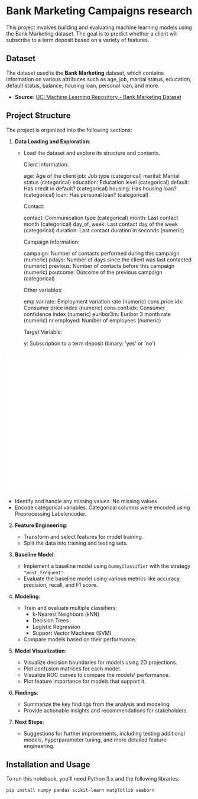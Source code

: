 ﻿
# Bank Marketing Campaigns research

This project involves building and evaluating machine learning models using the Bank Marketing dataset. The goal is to predict whether a client will subscribe to a term deposit based on a variety of features.

## Dataset

The dataset used is the **Bank Marketing** dataset, which contains information on various attributes such as age, job, marital status, education, default status, balance, housing loan, personal loan, and more.

- **Source**: [UCI Machine Learning Repository - Bank Marketing Dataset](https://archive.ics.uci.edu/ml/datasets/Bank+Marketing)

## Project Structure

The project is organized into the following sections:

1. **Data Loading and Exploration**:
    - Load the dataset and explore its structure and contents.
      
  		Client Information:
   
		age: Age of the client
		job: Job type (categorical)
		marital: Marital status (categorical)
		education: Education level (categorical)
		default: Has credit in default? (categorical)
		housing: Has housing loan? (categorical)
		loan: Has personal loan? (categorical)
	
 		Contact:

		contact: Communication type (categorical)
		month: Last contact month (categorical)
		day_of_week: Last contact day of the week (categorical)
		duration: Last contact duration in seconds (numeric)
	
 		Campaign Information:

		campaign: Number of contacts performed during this campaign (numeric)
		pdays: Number of days since the client was last contacted (numeric)
		previous: Number of contacts before this campaign (numeric)
		poutcome: Outcome of the previous campaign (categorical)

		Other variables:

		emp.var.rate: Employment variation rate (numeric)
		cons.price.idx: Consumer price index (numeric)
		cons.conf.idx: Consumer confidence index (numeric)
		euribor3m: Euribor 3 month rate (numeric)
		nr.employed: Number of employees (numeric)

		Target Variable:

		y: Subscription to a term deposit (binary: 'yes' or 'no')

  ![Data Exploration](visuals/1_hist_plot.png)
  
- Identify and handle any missing values.
		      No missing values
- Encode categorical variables.
		      Categorical columns were encoded using Preprocessing Labelencoder.

2. **Feature Engineering**:
    - Transform and select features for model training.
    - Split the data into training and testing sets.

3. **Baseline Model**:
    - Implement a baseline model using `DummyClassifier` with the strategy `"most_frequent"`.
    - Evaluate the baseline model using various metrics like accuracy, precision, recall, and F1 score.

4. **Modeling**:
    - Train and evaluate multiple classifiers:
        - k-Nearest Neighbors (kNN)
        - Decision Trees
        - Logistic Regression
        - Support Vector Machines (SVM)
    - Compare models based on their performance.

5. **Model Visualization**:
    - Visualize decision boundaries for models using 2D projections.
    - Plot confusion matrices for each model.
    - Visualize ROC curves to compare the models' performance.
    - Plot feature importance for models that support it.

6. **Findings**:
    - Summarize the key findings from the analysis and modeling.
    - Provide actionable insights and recommendations for stakeholders.

7. **Next Steps**:
    - Suggestions for further improvements, including testing additional models, hyperparameter tuning, and more detailed feature engineering.

## Installation and Usage

To run this notebook, you'll need Python 3.x and the following libraries:

```bash
pip install numpy pandas scikit-learn matplotlib seaborn

